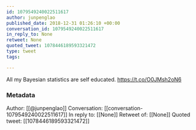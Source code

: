 ```yaml
---
id: 1079549240022511617
author: junpenglao
published_date: 2018-12-31 01:26:10 +00:00
conversation_id: 1079549240022511617
in_reply_to: None
retweet: None
quoted_tweet: 1078446189593321472
type: tweet
tags:

---
```


All my Bayesian statistics are self educated. https://t.co/O0JMsh2oN6

### Metadata

Author: [[@junpenglao]]
Conversation: [[conversation-1079549240022511617]]
In reply to: [[None]]
Retweet of: [[None]]
Quoted tweet: [[1078446189593321472]]
